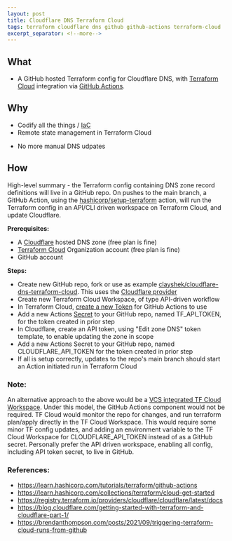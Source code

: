 ```yaml
---
layout: post
title: Cloudflare DNS Terraform Cloud
tags: terraform cloudflare dns github github-actions terraform-cloud
excerpt_separator: <!--more-->
---
```


## **What**
* A GitHub hosted Terraform config for Cloudflare DNS, with [Terraform Cloud](https://cloud.hashicorp.com/products/terraform) integration via [GitHub Actions](https://github.com/features/actions).

## **Why**
* Codify all the things / [IaC](https://en.wikipedia.org/wiki/Infrastructure_as_code)
* Remote state management in Terraform Cloud
<!--more-->
* No more manual DNS udpates

## **How**

High-level summary - the Terraform config containing DNS zone record definitions will live in a GitHub repo. On pushes to the main branch, a GitHub Action, using the [hashicorp/setup-terraform](https://github.com/hashicorp/setup-terraform) action, will run the Terraform config in an API/CLI driven workspace on Terraform Cloud, and update Cloudflare. 

**Prerequisites:**
* A [Cloudflare](https://www.cloudflare.com/plans/#overview) hosted DNS zone (free plan is fine)
* [Terraform Cloud](https://cloud.hashicorp.com/products/terraform) Organization account (free plan is fine)
* GitHub account

**Steps:**
* Create new GitHub repo, fork or use as example [clayshek/cloudflare-dns-terraform-cloud](https://github.com/clayshek/cloudflare-dns-terraform-cloud). This uses the [Cloudflare provider](https://registry.terraform.io/providers/cloudflare/cloudflare/latest/docs)
* Create new Terraform Cloud Workspace, of type API-driven workflow
* In Terraform Cloud, [create a new Token](https://app.terraform.io/app/settings/tokens) for GitHub Actions to use
* Add a new Actions [Secret](https://docs.github.com/en/actions/security-guides/encrypted-secrets) to your GitHub repo, named TF_API_TOKEN, for the token created in prior step
* In Cloudflare, create an API token, using "Edit zone DNS" token template, to enable updating the zone in scope
* Add a new Actions Secret to your GitHub repo, named CLOUDFLARE_API_TOKEN for the token created in prior step
* If all is setup correctly, updates to the repo's main branch should start an Action initiated run in Terraform Cloud

### Note:
An alternative approach to the above would be a [VCS integrated TF Cloud Workspace](https://www.terraform.io/cloud-docs/vcs/github-app). Under this model, the GitHub Actions component would not be required. TF Cloud would monitor the repo for changes, and run terraform plan/apply directly in the TF Cloud Workspace. This would require some minor TF config updates, and adding an environment variable to the TF Cloud Workspace for CLOUDFLARE_API_TOKEN instead of as a GitHub secret.
Personally prefer the API driven workspace, enabling all config, including API token secret, to live in GitHub.

### References: 
* https://learn.hashicorp.com/tutorials/terraform/github-actions
* https://learn.hashicorp.com/collections/terraform/cloud-get-started
* https://registry.terraform.io/providers/cloudflare/cloudflare/latest/docs
* https://blog.cloudflare.com/getting-started-with-terraform-and-cloudflare-part-1/ 
* https://brendanthompson.com/posts/2021/09/triggering-terraform-cloud-runs-from-github